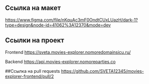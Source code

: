 ## Ссылка на макет
https://www.figma.com/file/nKquAc3mF0OndtCUxLUazH/dark-1?type=design&node-id=41062%3A12370&mode=dev

## Ссылки на проект

Frontend https://sveta.movies-explorer.nomoredomainsicu.ru/

Backend https://api.movies-explorer.nomoreparties.co

##Ссылка на pull requests
https://github.com/SVETA12345/movies-explorer-frontend/pull/2
